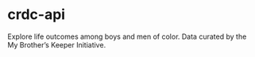 # crdc-api
Explore life outcomes among boys and men of color. Data curated by the My Brother’s Keeper Initiative.
